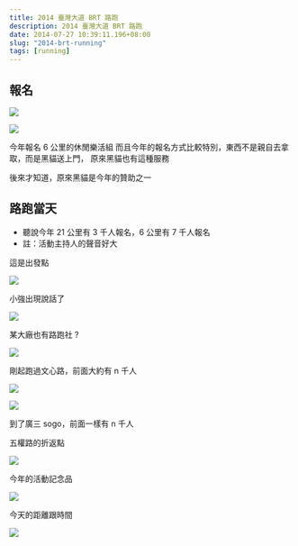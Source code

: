 ```yaml
---
title: 2014 臺灣大道 BRT 路跑
description: 2014 臺灣大道 BRT 路跑
date: 2014-07-27 10:39:11.196+08:00
slug: "2014-brt-running"
tags: [running]
---
```


## 報名

![](./01.webp)

![](./02.webp)

今年報名 6 公里的休閒樂活組
而且今年的報名方式比較特別，東西不是親自去拿取，而是黑貓送上門，
原來黑貓也有這種服務

後來才知道，原來黑貓是今年的贊助之一

## 路跑當天

- 聽說今年 21 公里有 3 千人報名，6 公里有 7 千人報名
- 註：活動主持人的聲音好大

這是出發點

![](./03.webp)

小強出現說話了

![](./04.webp)

某大廠也有路跑社 ?

![](./05.webp)

剛起跑過文心路，前面大約有 n 千人

![](./06.webp)

![](./07.webp)

到了廣三 sogo，前面一樣有 n 千人

五權路的折返點

![](./08.webp)

今年的活動記念品

![](./09.webp)

今天的距離跟時間

![](./10.webp)